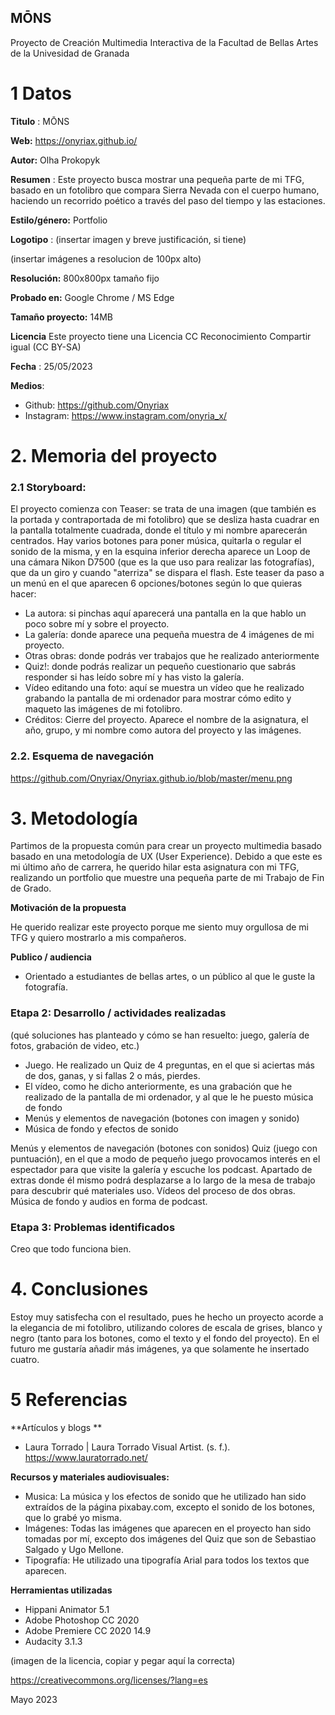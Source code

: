 ## MŌNS

Proyecto de Creación Multimedia Interactiva de la  Facultad de Bellas Artes de la Univesidad de Granada



# 1 Datos 



**Titulo** : MŌNS

**Web:**   https://onyriax.github.io/

**Autor:**  Olha Prokopyk

**Resumen** : Este proyecto busca mostrar una pequeña parte de mi TFG, basado en un fotolibro que compara Sierra Nevada con el cuerpo humano, haciendo un recorrido poético a través del paso del tiempo y las estaciones.

**Estilo/género:**  Portfolio

**Logotipo** : (insertar imagen y breve justificación, si  tiene) 

(insertar imágenes a resolucion de 100px alto)

**Resolución:** 800x800px tamaño fijo

**Probado en:**   Google Chrome / MS Edge

**Tamaño proyecto:** 14MB 

**Licencia** Este proyecto tiene una Licencia CC Reconocimiento Compartir igual (CC BY-SA)

**Fecha** : 25/05/2023

**Medios**:

- Github: https://github.com/Onyriax
- Instagram: https://www.instagram.com/onyria_x/



# 2. Memoria del proyecto 

### 2.1 Storyboard: 



El proyecto comienza con Teaser: se trata de una imagen (que también es la portada y contraportada de mi fotolibro) que se desliza hasta cuadrar en la pantalla totalmente cuadrada, donde el título y mi nombre aparecerán centrados. Hay varios botones para poner música, quitarla o regular el sonido de la misma, y en la esquina inferior derecha aparece un Loop de una cámara Nikon D7500 (que es la que uso para realizar las fotografías), que da un giro y cuando "aterriza" se dispara el flash.
Este teaser da paso a un menú en el que aparecen 6 opciones/botones según lo que quieras hacer: 
- La autora: si pinchas aquí aparecerá una pantalla en la que hablo un poco sobre mí y sobre el proyecto.
- La galería: donde aparece una pequeña muestra de 4 imágenes de mi proyecto.
- Otras obras: donde podrás ver trabajos que he realizado anteriormente
- Quiz!: donde podrás realizar un pequeño cuestionario que sabrás responder si has leído sobre mí y has visto la galería.
- Vídeo editando una foto: aquí se muestra un vídeo que he realizado grabando la pantalla de mi ordenador para mostrar cómo edito y maqueto las imágenes de mi fotolibro.
- Créditos: Cierre del proyecto. Aparece el nombre de la asignatura, el año, grupo, y mi nombre como autora del proyecto y las imágenes.



### 2.2. Esquema de navegación 



https://github.com/Onyriax/Onyriax.github.io/blob/master/menu.png







# 3. Metodología

Partimos de la propuesta común para crear un proyecto multimedia basado basado en una metodología de UX (User Experience). Debido a que este es mi último año de carrera, he querido hilar esta asignatura con mi TFG, realizando un portfolio que muestre una pequeña parte de mi Trabajo de Fin de Grado.




**Motivación de la propuesta** 

He querido realizar este proyecto porque me siento muy orgullosa de mi TFG y quiero mostrarlo a mis compañeros.



**Publico / audiencia**

- Orientado a estudiantes de bellas artes, o un público al que le guste la fotografía.





### Etapa 2: Desarrollo / actividades realizadas

(qué soluciones has planteado y cómo se han resuelto: juego, galería de fotos, grabación de video, etc.)

- Juego. He realizado un Quiz de 4 preguntas, en el que si aciertas más de dos, ganas, y si fallas 2 o más, pierdes.
- El vídeo, como he dicho anteriormente, es una grabación que he realizado de la pantalla de mi ordenador, y al que le he puesto música de fondo
- Menús y elementos de navegación (botones con imagen y sonido)
- Música de fondo y efectos de sonido


Menús y elementos de navegación (botones con sonidos)
Quiz (juego con puntuación), en el que a modo de pequeño juego provocamos interés en el espectador para que visite la galería y escuche los podcast.
Apartado de extras donde él mismo podrá desplazarse a lo largo de la mesa de trabajo para descubrir qué materiales uso.
Vídeos del proceso de dos obras.
Música de fondo y audios en forma de podcast.



### Etapa 3: Problemas identificados

Creo que todo funciona bien.



# 4. Conclusiones 



Estoy muy satisfecha con el resultado, pues he hecho un proyecto acorde a la elegancia de mi fotolibro, utilizando colores de escala de grises, blanco y negro (tanto para los botones, como el texto y el fondo del proyecto). En el futuro me gustaría añadir más imágenes, ya que solamente he insertado cuatro.





# 5 Referencias 

**Artículos y blogs ** 

- Laura Torrado | Laura Torrado Visual Artist. (s. f.). https://www.lauratorrado.net/


**Recursos y materiales audiovisuales:**

* Musica: La música y los efectos de sonido que he utilizado han sido extraídos de la página pixabay.com, excepto el sonido de los botones, que lo grabé yo misma. 
* Imágenes: Todas las imágenes que aparecen en el proyecto han sido tomadas por mí, excepto dos imágenes del Quiz que son de Sebastiao Salgado y Ugo Mellone.
* Tipografía: He utilizado una tipografía Arial para todos los textos que aparecen.

**Herramientas utilizadas**

- Hippani Animator 5.1
- Adobe Photoshop CC 2020
- Adobe Premiere CC 2020 14.9
- Audacity 3.1.3



(imagen de la licencia, copiar y pegar aquí la correcta)

https://creativecommons.org/licenses/?lang=es

Mayo 2023
